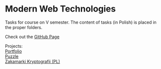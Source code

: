# Modern Web Technologies
Tasks for course on V semester.
The content of tasks (in Polish) is placed in the proper folders.

Check out the [GitHub Page](https://erykkrupa.github.io/modern-web-technologies/)  

Projects:<br/>
[Portfolio](./List1-2-6/)  
[Puzzle](./List3/gallery.html)  
[Zakamarki Kryptografii (PL)](./List4/)  
